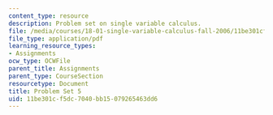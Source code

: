 ```yaml
---
content_type: resource
description: Problem set on single variable calculus.
file: /media/courses/18-01-single-variable-calculus-fall-2006/11be301cf5dc7040bb15079265463dd6_ps5.pdf
file_type: application/pdf
learning_resource_types:
- Assignments
ocw_type: OCWFile
parent_title: Assignments
parent_type: CourseSection
resourcetype: Document
title: Problem Set 5
uid: 11be301c-f5dc-7040-bb15-079265463dd6
---
```

